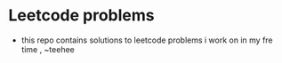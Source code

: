 # Leetcode problems
* this repo contains solutions to leetcode problems i work on in my fre time , ~teehee
